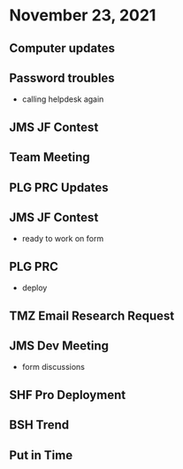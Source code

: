 # November 23, 2021

## Computer updates

## Password troubles
- calling helpdesk again

## JMS JF Contest

## Team Meeting

## PLG PRC Updates

## JMS JF Contest
- ready to work on form

## PLG PRC
- deploy

## TMZ Email Research Request

## JMS Dev Meeting
- form discussions

## SHF Pro Deployment

## BSH Trend

## Put in Time